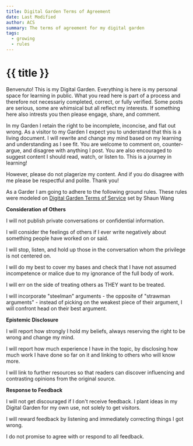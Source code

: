 ```yaml
---
title: Digital Garden Terms of Agreement 
date: Last Modified
author: ACS
summary: The terms of agreement for my digital garden
tags:
  - growing
  - rules
---
```

# {{ title }}


Benvenuto! This is my Digital Garden. Everything is here is my personal space for learning in public. What you read here is part of a process and therefore not necessariy completed, correct, or fully verified.  Some posts are serious, some are whimsical but all reflect my interests. If something here also intrests you then please engage, share, and comment.

In my Garden I retain the right to be incomplete, inconcise, and flat out wrong. As a visitor to my Garden I expect you to understand that this is a living document. I will rewrite and change my mind based on my learning and understanding as I see fit.  You are welcome to comment on, counter-argue, and disagree with anything I post. You are also encouraged to suggest content I should read, watch, or listen to.  This is a journey in learning! 

However, please do not plagerize my content.  And if you do disagree with me please be respectful and polite.  Thank you!


As a Garder I am going to adhere to the following ground rules. These rules were modeled on [Digital Garden Terms of Service](https://www.swyx.io/digital-garden-tos) set by Shaun Wang

**Consideration of Others**

I will not publish private conversations or confidential information.

I will consider the feelings of others if I ever write negatively about something people have worked on or said.

I will stop, listen, and hold up those in the conversation whom the privilege is not centered on.  

I will do my best to cover my bases and check that I have not assumed incompetence or malice due to my ignorance of the full body of work.

I will err on the side of treating others as THEY want to be treated.

I will incorporate "steelman" arguments - the opposite of "strawman arguments" - instead of picking on the weakest piece of their argument, I will confront head on their best argument.

**Epistemic Disclosure**

I will report how strongly I hold my beliefs, always reserving the right to be wrong and change my mind.

I will report how much experience I have in the topic, by disclosing how much work I have done so far on it and linking to others who will know more.

I will link to further resources so that readers can discover influencing and contrasting opinions from the original source.


**Response to Feedback**

I will not get discouraged if I don't receive feedback. I plant ideas in my Digital Garden for my own use, not solely to get visitors.

I will reward feedback by listening and immediately correcting things I got wrong.

I do not promise to agree with or respond to all feedback.
